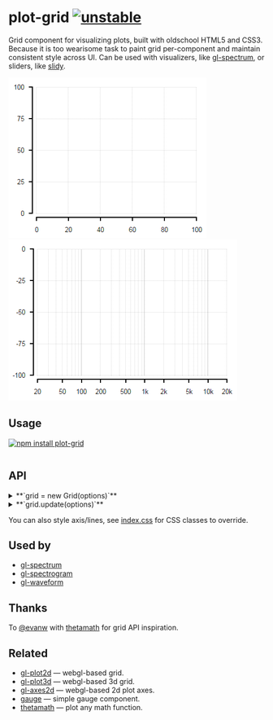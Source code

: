 # plot-grid [![unstable](http://badges.github.io/stability-badges/dist/unstable.svg)](http://github.com/badges/stability-badges)

Grid component for visualizing plots, built with oldschool HTML5 and CSS3. Because it is too wearisome task to paint grid per-component and maintain consistent style across UI. Can be used with visualizers, like [gl-spectrum](https://github.com/dfcreative/gl-spectrum), or sliders, like [slidy](https://github.com/dfcreative/slidy).

[![linear grid](https://raw.githubusercontent.com/dfcreative/plot-grid/gh-pages/images/linear.png "Linear grid")](http://dfcreative.github.io/plot-grid/) [![logarithmic grid](https://raw.githubusercontent.com/dfcreative/plot-grid/gh-pages/images/log.png "Logarithmic grid")](http://dfcreative.github.io/plot-grid/log.html)

## Usage

[![npm install plot-grid](https://nodei.co/npm/plot-grid.png?mini=true)](https://npmjs.org/package/plot-grid/)

```js
```

## API

<details><summary>**`grid = new Grid(options)`**</summary>

Create new grid instance. It can serve both as a class or constructor method (no `new`).

Possible options are:

```js
//where to place grid, by default - body
container: el,

//position within the container or function returning it
viewport: [0, 0, container.clientWidth, container.clientHeight],

//grid lines
lines: [
	{
		orientation: 'x',
		logarithmic: true,
		min: 20,
		max: 20000,
		values: [20, 200, 2000, 20000],
		titles: ['20Hz', '200Hz', '2kHz', '20kHz']
	},
	{
		orientation: 'y',
		min: -100,
		max: 0,
		//undefined values are detected automatically
		titles: function (value, i, stats) {
			return value.toLocalString() + 'db';
		},
		style: {
			color: 'black'
		}
	}
],

//grid axes, corresponding to the lines - settings or true/false
axes: [
	{
		name: 'Frequency',
		// values: null,
		// titles: null,
		labels: [20, 200, '2k', '20k']
	},
	true
],

//change container color property to nudge lines color, can be string or object
style: `color: gray;`
```

</details>
<details><summary>**`grid.update(options)`**</summary>

Pass new options to update grid style. Also should be called on if resize is needed.

```js
grid.update({
	viewport: [20, 20, width, height],
	lines: [{
		logarithmic: false
	}]
});
```

</details>

You can also style axis/lines, see [index.css](./index.css) for CSS classes to override.


## Used by

* [gl-spectrum](https://github.com/audio-lab/gl-spectrum)
* [gl-spectrogram](https://github.com/audio-lab/gl-spectrogram)
* [gl-waveform](https://github.com/audio-lab/gl-waveform)

## Thanks

To [@evanw](https://github.com/evanw) with [thetamath](http://thetamath.com/app/y=x%5E(3)-x) for grid API inspiration.

## Related

* [gl-plot2d](https://www.npmjs.com/package/gl-plot2d) — webgl-based grid.
* [gl-plot3d](https://www.npmjs.com/package/gl-plot3d) — webgl-based 3d grid.
* [gl-axes2d](https://www.npmjs.com/package/gl-axes2d) — webgl-based 2d plot axes.
* [gauge](https://www.npmjs.com/package/component-gauge) — simple gauge component.
* [thetamath](http://thetamath.com/app/) — plot any math function.